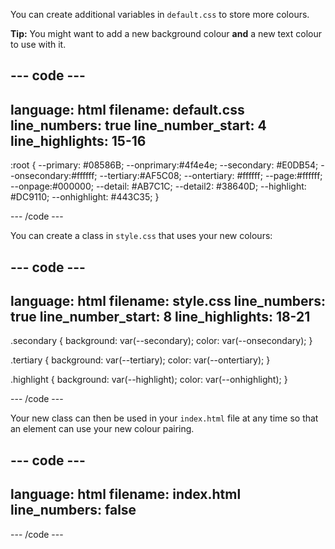 You can create additional variables in `default.css` to store more colours.

**Tip:** You might want to add a new background colour **and** a new text colour to use with it.

--- code ---
---
language: html
filename: default.css
line_numbers: true
line_number_start: 4
line_highlights: 15-16
---

:root {
  --primary: #08586B;
  --onprimary:#4f4e4e;
  --secondary: #E0DB54;
  --onsecondary:#ffffff;
  --tertiary:#AF5C08;
  --ontertiary: #ffffff;
  --page:#ffffff;
  --onpage:#000000;
  --detail: #AB7C1C;
  --detail2: #38640D;
  --highlight: #DC9110;
  --onhighlight: #443C35;
}

--- /code ---

You can create a class in `style.css` that uses your new colours: 

--- code ---
---
language: html
filename: style.css
line_numbers: true
line_number_start: 8
line_highlights: 18-21
---

.secondary {
  background: var(--secondary);
  color: var(--onsecondary);
}

.tertiary {
  background: var(--tertiary);
  color: var(--ontertiary);
}

.highlight {
  background: var(--highlight);
  color: var(--onhighlight);
}

--- /code ---

Your new class can then be used in your `index.html` file at any time so that an element can use your new colour pairing. 

--- code ---
---
language: html
filename: index.html
line_numbers: false
---

<section class="highlight">

--- /code ---
